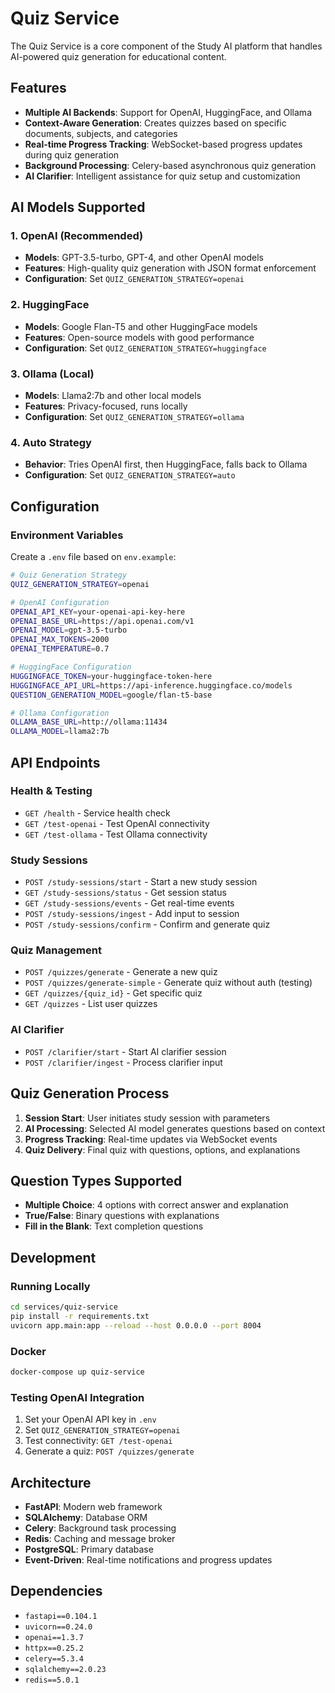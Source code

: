 # Quiz Service

The Quiz Service is a core component of the Study AI platform that handles AI-powered quiz generation for educational content.

## Features

- **Multiple AI Backends**: Support for OpenAI, HuggingFace, and Ollama
- **Context-Aware Generation**: Creates quizzes based on specific documents, subjects, and categories
- **Real-time Progress Tracking**: WebSocket-based progress updates during quiz generation
- **Background Processing**: Celery-based asynchronous quiz generation
- **AI Clarifier**: Intelligent assistance for quiz setup and customization

## AI Models Supported

### 1. OpenAI (Recommended)
- **Models**: GPT-3.5-turbo, GPT-4, and other OpenAI models
- **Features**: High-quality quiz generation with JSON format enforcement
- **Configuration**: Set `QUIZ_GENERATION_STRATEGY=openai`

### 2. HuggingFace
- **Models**: Google Flan-T5 and other HuggingFace models
- **Features**: Open-source models with good performance
- **Configuration**: Set `QUIZ_GENERATION_STRATEGY=huggingface`

### 3. Ollama (Local)
- **Models**: Llama2:7b and other local models
- **Features**: Privacy-focused, runs locally
- **Configuration**: Set `QUIZ_GENERATION_STRATEGY=ollama`

### 4. Auto Strategy
- **Behavior**: Tries OpenAI first, then HuggingFace, falls back to Ollama
- **Configuration**: Set `QUIZ_GENERATION_STRATEGY=auto`

## Configuration

### Environment Variables

Create a `.env` file based on `env.example`:

```bash
# Quiz Generation Strategy
QUIZ_GENERATION_STRATEGY=openai

# OpenAI Configuration
OPENAI_API_KEY=your-openai-api-key-here
OPENAI_BASE_URL=https://api.openai.com/v1
OPENAI_MODEL=gpt-3.5-turbo
OPENAI_MAX_TOKENS=2000
OPENAI_TEMPERATURE=0.7

# HuggingFace Configuration
HUGGINGFACE_TOKEN=your-huggingface-token-here
HUGGINGFACE_API_URL=https://api-inference.huggingface.co/models
QUESTION_GENERATION_MODEL=google/flan-t5-base

# Ollama Configuration
OLLAMA_BASE_URL=http://ollama:11434
OLLAMA_MODEL=llama2:7b
```

## API Endpoints

### Health & Testing
- `GET /health` - Service health check
- `GET /test-openai` - Test OpenAI connectivity
- `GET /test-ollama` - Test Ollama connectivity

### Study Sessions
- `POST /study-sessions/start` - Start a new study session
- `GET /study-sessions/status` - Get session status
- `GET /study-sessions/events` - Get real-time events
- `POST /study-sessions/ingest` - Add input to session
- `POST /study-sessions/confirm` - Confirm and generate quiz

### Quiz Management
- `POST /quizzes/generate` - Generate a new quiz
- `POST /quizzes/generate-simple` - Generate quiz without auth (testing)
- `GET /quizzes/{quiz_id}` - Get specific quiz
- `GET /quizzes` - List user quizzes

### AI Clarifier
- `POST /clarifier/start` - Start AI clarifier session
- `POST /clarifier/ingest` - Process clarifier input

## Quiz Generation Process

1. **Session Start**: User initiates study session with parameters
2. **AI Processing**: Selected AI model generates questions based on context
3. **Progress Tracking**: Real-time updates via WebSocket events
4. **Quiz Delivery**: Final quiz with questions, options, and explanations

## Question Types Supported

- **Multiple Choice**: 4 options with correct answer and explanation
- **True/False**: Binary questions with explanations
- **Fill in the Blank**: Text completion questions

## Development

### Running Locally

```bash
cd services/quiz-service
pip install -r requirements.txt
uvicorn app.main:app --reload --host 0.0.0.0 --port 8004
```

### Docker

```bash
docker-compose up quiz-service
```

### Testing OpenAI Integration

1. Set your OpenAI API key in `.env`
2. Set `QUIZ_GENERATION_STRATEGY=openai`
3. Test connectivity: `GET /test-openai`
4. Generate a quiz: `POST /quizzes/generate`

## Architecture

- **FastAPI**: Modern web framework
- **SQLAlchemy**: Database ORM
- **Celery**: Background task processing
- **Redis**: Caching and message broker
- **PostgreSQL**: Primary database
- **Event-Driven**: Real-time notifications and progress updates

## Dependencies

- `fastapi==0.104.1`
- `uvicorn==0.24.0`
- `openai==1.3.7`
- `httpx==0.25.2`
- `celery==5.3.4`
- `sqlalchemy==2.0.23`
- `redis==5.0.1`
